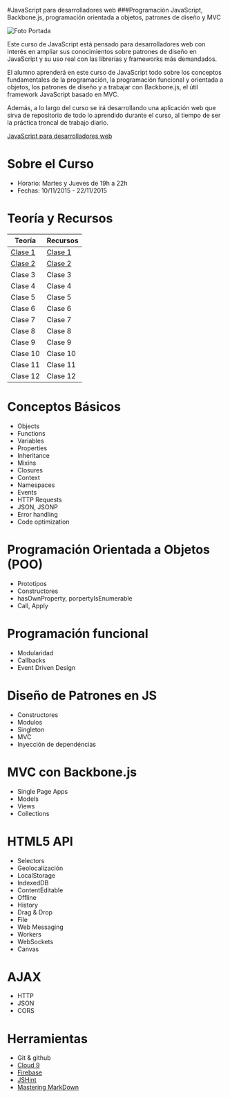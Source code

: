 #JavaScript para desarrolladores web
###Programación JavaScript, Backbone.js, programación orientada a objetos, patrones de diseño y MVC

![Foto Portada](https://scontent.xx.fbcdn.net/hphotos-xap1/v/t1.0-9/11949381_750053528456805_7991316547738746840_n.png?oh=47d111e2e4dada59424c72c3850a6db3&oe=568F64B6)

Este curso de JavaScript está pensado para desarrolladores web con interés en ampliar sus conocimientos sobre patrones de diseño en JavaScript y su uso real con las librerías y frameworks más demandados.

El alumno aprenderá en este curso de JavaScript todo sobre los conceptos fundamentales de la programación, la programación funcional y orientada a objetos, los patrones de diseño y a trabajar con Backbone.js, el útil framework JavaScript basado en MVC.

Además, a lo largo del curso se irá desarrollando una aplicación web que sirva de repositorio de todo lo aprendido durante el curso, al tiempo de ser la práctica troncal de trabajo diario.

[JavaScript para desarrolladores web](http://fictizia.com/formacion/curso_javascript)

Sobre el Curso
=================
* Horario: Martes y Jueves de 19h a 22h
* Fechas: 10/11/2015 - 22/11/2015

Teoría y Recursos
=================
Teoría | Recursos
------------ | -------------
[Clase 1](teoria/dia1.md)	| [Clase 1](recursos/dia1.md)
[Clase 2](teoria/dia2.md) | [Clase 2](recursos/dia2.md)
Clase 3 | Clase 3
Clase 4 | Clase 4
Clase 5 | Clase 5
Clase 6 | Clase 6
Clase 7 | Clase 7
Clase 8 | Clase 8
Clase 9 | Clase 9
Clase 10 | Clase 10
Clase 11 | Clase 11
Clase 12 | Clase 12

Conceptos Básicos
=================
* Objects
* Functions
* Variables
* Properties
* Inheritance
* Mixins
* Closures
* Context
* Namespaces
* Events
* HTTP Requests
* JSON, JSONP
* Error handling
* Code optimization

Programación Orientada a Objetos (POO)
=================
* Prototipos
* Constructores
* hasOwnProperty, porpertyIsEnumerable
* Call, Apply

Programación funcional
=================
* Modularidad
* Callbacks
* Event Driven Design

Diseño de Patrones en JS
=================
* Constructores
* Modulos
* Singleton
* MVC
* Inyección de dependéncias

MVC con Backbone.js
=================
* Single Page Apps
* Models
* Views
* Collections

HTML5 API
=================
* Selectors
* Geolocalización
* LocalStorage
* IndexedDB
* ContentEditable
* Offline
* History
* Drag & Drop
* File
* Web Messaging
* Workers
* WebSockets
* Canvas

AJAX
=================
* HTTP
* JSON
* CORS

Herramientas
=================
* Git & github
* [Cloud 9](https://c9.io/ulisesgascon)
* [Firebase](https://www.firebase.com/)
* [JSHint](http://www.jshint.com/)
* [Mastering MarkDown](https://guides.github.com/features/mastering-markdown/)
